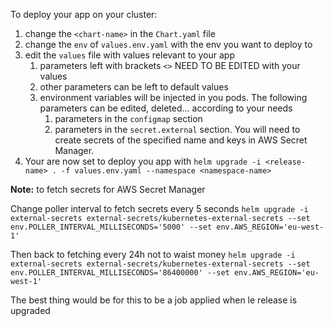 To deploy your app on your cluster:
1. change the `<chart-name>` in the `Chart.yaml` file
2. change the `env` of `values.env.yaml` with the env you want to deploy to
3. edit the `values` file with values relevant to your app
   1. parameters left with brackets `<>` NEED TO BE EDITED with your values
   2. other parameters can be left to default values
   3. environment variables will be injected in you pods. The following parameters can be edited, deleted... according to your needs 
      1. parameters in the `configmap` section
      2. parameters in the `secret.external` section. You will need to create secrets of the specified name and keys in AWS Secret Manager.
4. Your are now set to deploy you app with `helm upgrade -i <release-name> . -f values.env.yaml --namespace <namespace-name>`

**Note:** to fetch secrets for AWS Secret Manager

Change poller interval to fetch secrets every 5 seconds
`helm upgrade -i external-secrets external-secrets/kubernetes-external-secrets --set env.POLLER_INTERVAL_MILLISECONDS='5000' --set env.AWS_REGION='eu-west-1'`

Then back to fetching every 24h not to waist money
`helm upgrade -i external-secrets external-secrets/kubernetes-external-secrets --set env.POLLER_INTERVAL_MILLISECONDS='86400000' --set env.AWS_REGION='eu-west-1'`

The best thing would be for this to be a job applied when le release is upgraded